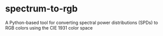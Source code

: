 # spectrum-to-rgb
A Python-based tool for converting spectral power distributions (SPDs) to RGB colors using the CIE 1931 color space
